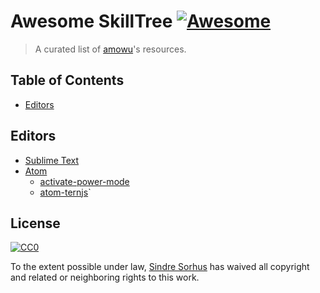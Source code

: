 # Awesome SkillTree [![Awesome](https://cdn.rawgit.com/sindresorhus/awesome/d7305f38d29fed78fa85652e3a63e154dd8e8829/media/badge.svg)](https://github.com/sindresorhus/awesome)

> A curated list of [amowu](https://github.com/amowu)'s resources.

## Table of Contents

- [Editors](#editors)

## Editors

- [Sublime Text](http://www.sublimetext.com/)
- [Atom](https://atom.io/)
  - [activate-power-mode](https://atom.io/packages/activate-power-mode)
  - [atom-ternjs](https://atom.io/packages/atom-ternjs)`

## License

[![CC0](https://i.creativecommons.org/p/zero/1.0/88x31.png)](https://creativecommons.org/publicdomain/zero/1.0/)

To the extent possible under law, [Sindre Sorhus](http://sindresorhus.com) has waived all copyright and related or neighboring rights to this work.
